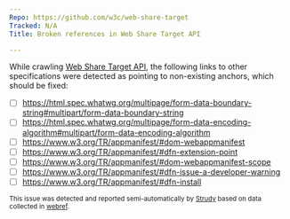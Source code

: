 ```yaml
---
Repo: https://github.com/w3c/web-share-target
Tracked: N/A
Title: Broken references in Web Share Target API

---
```


While crawling [Web Share Target API](https://w3c.github.io/web-share-target/), the following links to other specifications were detected as pointing to non-existing anchors, which should be fixed:
* [ ] https://html.spec.whatwg.org/multipage/form-data-boundary-string#multipart/form-data-boundary-string
* [ ] https://html.spec.whatwg.org/multipage/form-data-encoding-algorithm#multipart/form-data-encoding-algorithm
* [ ] https://www.w3.org/TR/appmanifest/#dom-webappmanifest
* [ ] https://www.w3.org/TR/appmanifest/#dfn-extension-point
* [ ] https://www.w3.org/TR/appmanifest/#dom-webappmanifest-scope
* [ ] https://www.w3.org/TR/appmanifest/#dfn-issue-a-developer-warning
* [ ] https://www.w3.org/TR/appmanifest/#dfn-install

<sub>This issue was detected and reported semi-automatically by [Strudy](https://github.com/w3c/strudy/) based on data collected in [webref](https://github.com/w3c/webref/).</sub>